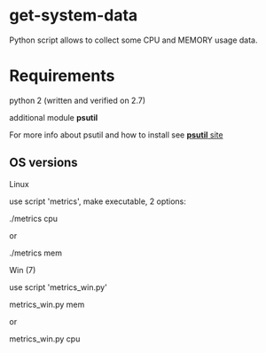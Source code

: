 # get-system-data

Python script allows to collect some CPU and MEMORY usage data.

# Requirements

python 2 (written and verified on 2.7)

additional module **psutil**

For more info about psutil and how to install see [**psutil** site](https://psutil.readthedocs.io/)

## OS versions
Linux

use script 'metrics', make executable, 2 options:

./metrics cpu

or

./metrics mem


Win (7)

use script 'metrics_win.py'

metrics_win.py mem

or

metrics_win.py cpu
